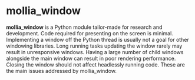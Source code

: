 # mollia_window

**mollia_window** is a Python module tailor-made for research and development. Code required for presenting on the screen is minimal. Implementing a window off the Python thread is usually not a goal for other windowing libraries. Long running tasks updating the window rarely may result in unresponsive windows. Having a large number of child windows alongside the main window can result in poor rendering performance. Closing the window should not affect headlessly running code. These are the main issues addressed by mollia_window.
 
